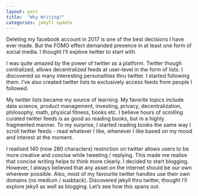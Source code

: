 ```yaml
---
layout: post
title:  "Why Writing?"
categories: jekyll update
---
```



Deleting my facebook account in 2017 is one of the best decisions I have ever made. But the FOMO effect demanded presence in at least one form of social media. I thought I’ll explore twitter to start with.

I was quite amazed by the power of twitter as a platform. Twitter though centralized, allows decentralized feeds at user-level in the form of lists. I discovered so many interesting personalities thru twitter. I started following them. I’ve also created twitter lists to exclusively access feeds from people I followed.

My twitter lists became my source of learning. My favorite topics include data science, product management, investing, privacy, decentralization, philosophy, math, physical fitness, books etc. I believe hours of scrolling curated twitter feeds is as good as reading books, but in a highly fragmented manner. To my surprise, I started reading books the same way I scroll twitter feeds - read whatever I like, whenever I like based on my mood and interest at the moment.

I realised 140 (now 280 characters) restriction on twitter allows users to be more creative and concise while tweeting / replying. This made me realise that concise writing helps to think more clearly. I decided to start blogging. However, I always believed that any asset on the internet should be our own wherever possible. Also, most of my favourite twitter handles use their own domains (no medium / susbtack). Discovered jekyll thru twitter, thought I’ll explore jekyll as well as blogging. Let’s see how this spans out.